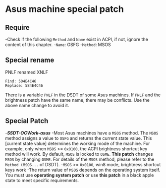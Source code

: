# Asus machine special patch

## Require

-Check if the following `Method` and `Name` exist in ACPI, if not, ignore the content of this chapter.
  -`Name`: OSFG
  -`Method`: MSOS

## Special rename

PNLF renamed XNLF

```text
Find: 504E4C46
Replace: 584E4C46
```

There is a variable `PNLF` in the DSDT of some Asus machines. If `PNLF` and the brightness patch have the same name, there may be conflicts. Use the above name change to avoid it.

## Special Patch

-***SSDT-OCWork-asus***
  -Most Asus machines have a `MSOS` method. The ``MSOS`` method assigns a value to `OSFG` and returns the current state value. This [current state value] determines the working mode of the machine. For example, only when `MSOS` >= `0x0100`, the ACPI brightness shortcut key method will work. By default, `MSOS` is locked to `OSME`. **This patch** changes ``MSOS`` by changing `OSME`. For details of the `MSOS` method, please refer to the `Method (MSOS...` of DSDT).
    -`MSOS` >= `0x0100`, win8 mode, brightness shortcut keys work
  -The return value of ``MSOS`` depends on the operating system itself. You must use **operating system patch** or use **this patch** in a black apple state to meet specific requirements.